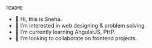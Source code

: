 `README`

- 👋 Hi, this is Sneha.
- 👀 I’m interested in web designing & problem solving.
- 🌱 I’m currently learning AngularJS, PHP.
- 💞️ I’m looking to collaborate on frontend projects.
